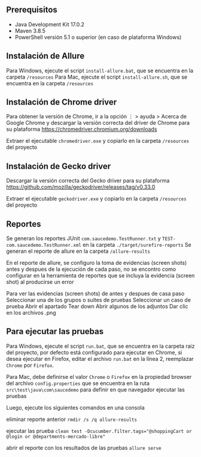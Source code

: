 ## Prerequisitos
+ Java Development Kit 17.0.2
+ Maven 3.8.5
+ PowerShell versión 5.1 o superior (en caso de plataforma Windows)

## Instalación de Allure

Para Windows, ejecute el script `install-allure.bat`, que se encuentra en la carpeta `/resources`
Para Mac, ejecute el script `install-allure.sh`, que se encuentra en la carpeta `/resources` 

## Instalación de Chrome driver

Para obtener la versión de Chrome, ir a la opción ⋮ > ayuda > Acerca de Google Chrome y descargar la versión correcta del  driver de Chrome para su plataforma https://chromedriver.chromium.org/downloads 

Extraer el ejecutable `chromedriver.exe` y copiarlo en la carpeta `/resources` del proyecto

## Instalación de Gecko driver

Descargar la versión correcta del Gecko driver para su plataforma https://github.com/mozilla/geckodriver/releases/tag/v0.33.0 

Extraer el ejecutable `geckodriver.exe` y copiarlo en la carpeta `/resources` del proyecto

## Reportes

Se generan los reportes JUnit `com.saucedemo.TestRunner.txt` y `TEST-com.saucedemo.TestRunner.xml` en la carpeta `./target/surefire-reports`
Se generan el reporte de allure en la carpeta `/allure-results`

En el reporte de allure, se configuro la toma de evidencias (screen shots) antes y despues de la ejecución de cada paso, no se encontro como configurar en la herramienta de reportes que se incluya la evidencia (screen shot) al producirse un error 

Para ver las evidencias (screen shots) de antes y despues de casa paso 
Seleccionar una de los grupos o suites de pruebas
Seleccionar un caso de prueba
Abrir el apartado Tear down
Abrir algunos de los adjuntos 
Dar clic en los archivos .png 

## Para ejecutar las pruebas

Para Windows, ejecute el script `run.bat`, que se encuentra en la carpeta raiz del proyecto, por defecto está configurado para ejecutar en Chrome, si desea ejecutar en Firefox, editar el archivo `run.bat` en la línea 2, reemplazar `Chrome` por `Firefox`. 

Para Mac, debe definirse el valor `Chrome` o `Firefox` en la propiedad browser del archivo `config.properties` que se encuentra en la ruta `src\test\java\com\saucedemo` para definir en que navegador ejecutar las pruebas 

Luego, ejecute los siguientes comandos en una consola 

eliminar reporte anterior
`rmdir /s /q allure-results`

ejecutar las prueba
`clean test -Dcucumber.filter.tags="@shoppingCart or @login or @departments-mercado-libre"` 

abrir el reporte con los resultados de las pruebas
`allure serve`





